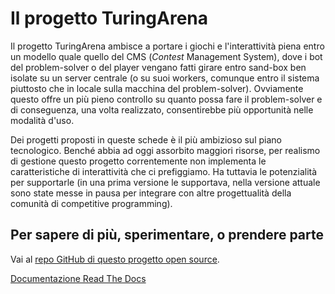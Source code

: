 # Il progetto TuringArena

Il progetto TuringArena ambisce a portare i giochi e l'interattività piena entro un modello quale quello del CMS (_Contest_ Management System), dove i bot del problem-solver o del player vengano fatti girare entro sand-box ben isolate su un server centrale (o su suoi workers, comunque entro il sistema piuttosto che in locale sulla macchina del problem-solver). Ovviamente questo offre un più pieno controllo su quanto possa fare il problem-solver e di conseguenza, una volta realizzato, consentirebbe più opportunità nelle modalità d'uso.

Dei progetti proposti in queste schede è il più ambizioso sul piano tecnologico. Benché abbia ad oggi assorbito maggiori risorse, per realismo di gestione questo progetto correntemente non implementa le caratteristiche di interattività che ci prefiggiamo. Ha tuttavia le potenzialità per supportarle (in una prima versione le supportava, nella versione attuale sono state messe in pausa per integrare con altre progettualità della comunità di competitive programming).  


## Per sapere di più, sperimentare, o prendere parte

Vai al [repo GitHub di questo progetto open source](https://github.com/turingarena/turingarena).

[Documentazione Read The Docs](https://readthedocs.org/projects/turingarena/)
